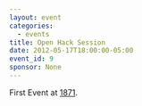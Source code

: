 ```yaml
---
layout: event
categories: 
  - events
title: Open Hack Session
date: 2012-05-17T18:00:00-05:00
event_id: 9
sponsor: None
---
```


First Event at [1871](http://www.1871.com/).
